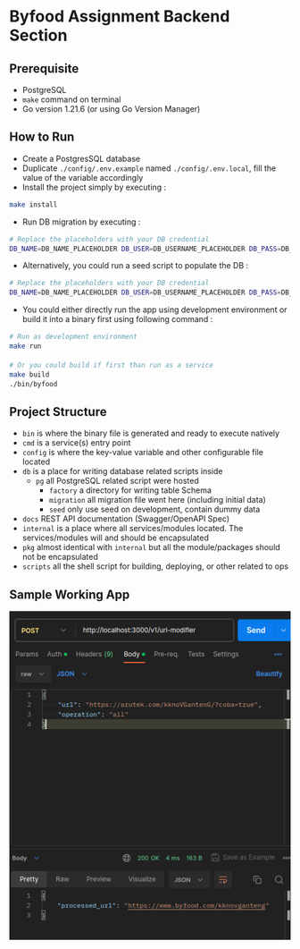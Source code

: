 # Byfood Assignment Backend Section


## Prerequisite
- PostgreSQL
- `make` command on terminal
- Go version 1.21.6 (or using Go Version Manager)


## How to Run
- Create a PostgresSQL database
- Duplicate `./config/.env.example` named `./config/.env.local`, fill the value of the variable accordingly
- Install the project simply by executing :
```bash
make install
```
- Run DB migration by executing :
```bash
# Replace the placeholders with your DB credential
DB_NAME=DB_NAME_PLACEHOLDER DB_USER=DB_USERNAME_PLACEHOLDER DB_PASS=DB_PASSWORD_PLACEHOLDER make migrate
```
- Alternatively, you could run a seed script to populate the DB :
```bash
# Replace the placeholders with your DB credential
DB_NAME=DB_NAME_PLACEHOLDER DB_USER=DB_USERNAME_PLACEHOLDER DB_PASS=DB_PASSWORD_PLACEHOLDER make seed
```
- You could either directly run the app using development environment or build it into a binary first using following command :
```bash
# Run as development environment
make run

# Or you could build if first than run as a service
make build
./bin/byfood
```


## Project Structure
- `bin` is where the binary file is generated and ready to execute natively
- `cmd` is a service(s) entry point
- `config` is where the key-value variable and other configurable file located
- `db` is a place for writing database related scripts inside
  - `pg` all PostgreSQL related script were hosted
    - `factory` a directory for writing table Schema
    - `migration` all migration file went here (including initial data)
    - `seed` only use seed on development, contain dummy data
- `docs` REST API documentation (Swagger/OpenAPI Spec)
- `internal` is a place where all services/modules located. The services/modules will and should be encapsulated
- `pkg` almost identical with `internal` but all the module/packages should not be encapsulated
- `scripts` all the shell script for building, deploying, or other related to ops


## Sample Working App
![](https://raw.githubusercontent.com/Novando/byfood/master/images/url-modifier.png)